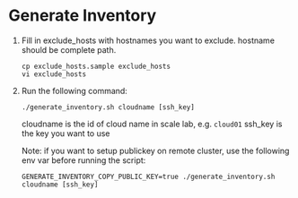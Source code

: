 # Generate Inventory

1. Fill in exclude_hosts with hostnames you want to exclude. 
   hostname should be complete path.
   ```
   cp exclude_hosts.sample exclude_hosts
   vi exclude_hosts
   ```

2. Run the following command:
   ```
   ./generate_inventory.sh cloudname [ssh_key]
   ```
   cloudname is the id of cloud name in scale lab, e.g. `cloud01`
   ssh_key is the key you want to use

   Note: if you want to setup publickey on remote cluster, use the following env var before running the script:
   ```
   GENERATE_INVENTORY_COPY_PUBLIC_KEY=true ./generate_inventory.sh cloudname [ssh_key]
   ```

